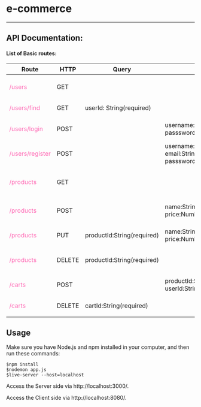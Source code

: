 # e-commerce

------

## API Documentation:

#### List of Basic routes:

| Route                                              | HTTP   | Query                      | Body                                                         | Description            | Output                                |
| -------------------------------------------------- | ------ | -------------------------- | ------------------------------------------------------------ | ---------------------- | ------------------------------------- |
| <span style="color:#FF69B4">/users</span>          | GET    |                            |                                                              | Get all the users info | "successfully get all users data."    |
| <span style="color:#FF69B4">/users/find</span>     | GET    | userId: String(required)   |                                                              | Find a user with id    | "successfully get user."              |
| <span style="color:#FF69B4">/users/login</span>    | POST   |                            | username:String(required)<br />passsword:String(required)    | Log a user on app      | "user logged in successfully"         |
| <span style="color:#FF69B4">/users/register</span> | POST   |                            | username:String(required)<br />email:String(required)<br />passsword:String(required) | Register a user        | "user successfully registered"        |
| <span style="color:#FF69B4">/products</span>       | GET    |                            |                                                              | Get all the products   | "successfully get all products data." |
| <span style="color:#FF69B4">/products</span>       | POST   |                            | name:String(required)<br />price:Number(requied)             | Create new product     | "successfully created new product"    |
| <span style="color:#FF69B4">/products</span>       | PUT    | productId:String(required) | name:String<br />price:Number                                | Update a product       | "update product success."             |
| <span style="color:#FF69B4">/products</span>       | DELETE | productId:String(required) |                                                              | Delete a new product   | "delete product success"              |
| <span style="color:#FF69B4">/carts</span>          | POST   |                            | productId:String(required)<br />userId:String(required)      | Create a new cart      | "create new cart success"             |
| <span style="color:#FF69B4">/carts</span>          | DELETE | cartId:String(required)    |                                                              | Delete a cart          | "delete cart success"                 |
|                                                    |        |                            |                                                              |                        |                                       |

## Usage

Make sure you have Node.js and npm installed in your computer, and then run these commands:

```
$npm install
$nodemon app.js
$live-server --host=localhost
```

Access the Server side via http://localhost:3000/.

Access the Client side via http://localhost:8080/.